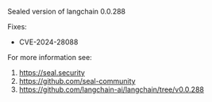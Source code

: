 Sealed version of langchain 0.0.288

Fixes:
- CVE-2024-28088

For more information see:
  1. https://seal.security
  2. https://github.com/seal-community
  3. https://github.com/langchain-ai/langchain/tree/v0.0.288
